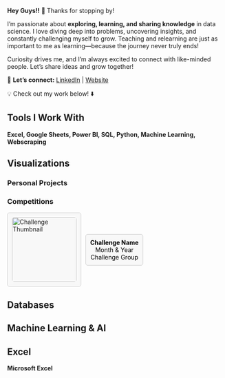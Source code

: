 **Hey Guys!!** 👋 Thanks for stopping by!  

I’m passionate about **exploring, learning, and sharing knowledge** in data science. I love diving deep into problems, uncovering insights, and constantly challenging myself to grow. Teaching and relearning are just as important to me as learning—because the journey never truly ends!  

Curiosity drives me, and I’m always excited to connect with like-minded people. Let’s share ideas and grow together!  

📌 **Let’s connect:**  [LinkedIn](https://www.linkedin.com/in/abhilashjoseofficial/) |  [Website](http://abhilashjose.com/)  

💡 Check out my work below! ⬇️  

## **Tools I Work With**  

**Excel, Google Sheets, Power BI, SQL, Python, Machine Learning, Webscraping**  

## **Visualizations**  

### **Personal Projects**  

### **Competitions**  

<div style="display: flex; gap: 10px; align-items: center;">  
    <div style="border:1px solid #ccc; padding:10px; border-radius:5px; background:#f8f8f8;">  
        <a href="https://app.powerbi.com/view?r=eyJrIjoiMTQyYTNhYWUtNjQ2Yi00ZjhiLTg0YmItMWU2MDc1MDQ5MWFkIiwidCI6IjQ2NTRiNmYxLTBlNDctNDU3OS1hOGExLTAyZmU5ZDk0M2M3YiIsImMiOjl9" target="_blank">  
            <img src="https://raw.githubusercontent.com/Abhilash-Jose/files/7eb6e3d6f7662c79a658dcfceba3988504dbb6ca/Crime%20Data%20Analysis.jpg?token=GHSAT0AAAAAADBDLUYQMASS7ERG5SN4POZ4Z7GJFCA" alt="Challenge Thumbnail" style="width:150px; height:auto; border-radius:5px;">  
        </a>  
    </div>  
    <div style="border:1px solid #ccc; padding:10px; border-radius:5px; background:#f8f8f8; text-align:center;">  
        <a href="https://app.powerbi.com/view?r=eyJrIjoiMTQyYTNhYWUtNjQ2Yi00ZjhiLTg0YmItMWU2MDc1MDQ5MWFkIiwidCI6IjQ2NTRiNmYxLTBlNDctNDU3OS1hOGExLTAyZmU5ZDk0M2M3YiIsImMiOjl9" style="text-decoration:none; color:black;">  
            <strong>Challenge Name</strong><br>  
            Month & Year<br>  
            Challenge Group  
        </a>  
    </div>  
</div>  

## **Databases**  

## **Machine Learning & AI**  

## **Excel**  

**Microsoft Excel**  
